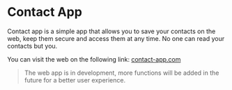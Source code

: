 # Contact App

Contact app is a simple app that allows you to save your contacts on the web, keep them secure and access them at any time. No one can read your contacts but you.

You can visit the web on the following link: [contact-app.com](https://contact-app-danteps.herokuapp.com)

> The web app is in development, more functions will be added in the future for a better user experience.